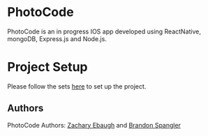 # PhotoCode

PhotoCode is an in progress IOS app developed using ReactNative, mongoDB, Express.js and Node.js.

# Project Setup

Please follow the sets [here](src/projectSetup.md) to set up the project.

## Authors
  PhotoCode Authors: [Zachary Ebaugh](https://github.com/ZacharyEbaugh) and [Brandon Spangler](https://github.com/brandonspangler2)
